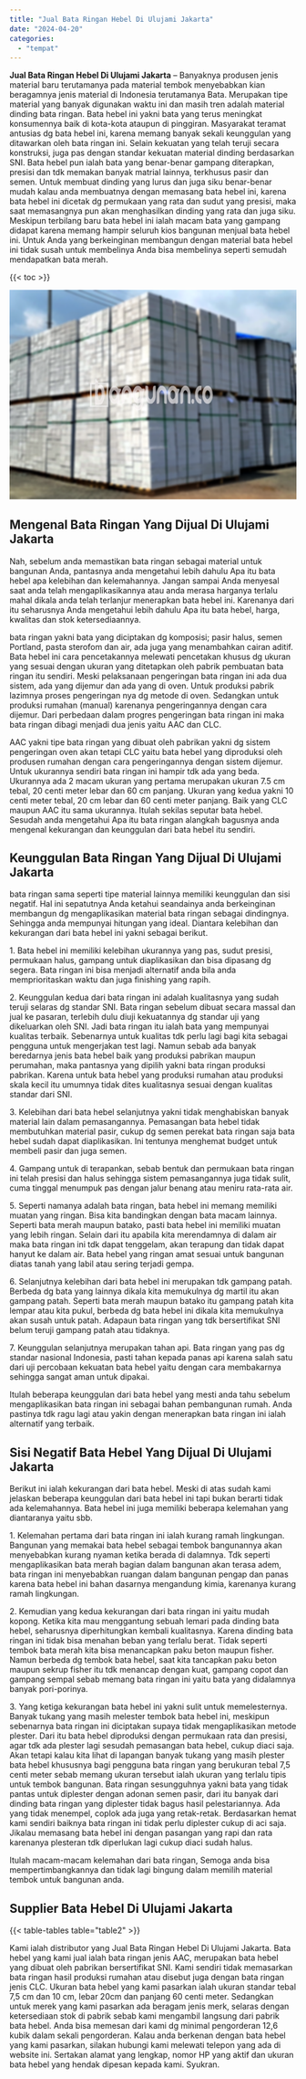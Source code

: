 ```yaml
---
title: "Jual Bata Ringan Hebel Di Ulujami Jakarta"
date: "2024-04-20"
categories: 
  - "tempat"
---
```


**Jual Bata Ringan Hebel Di Ulujami Jakarta** – Banyaknya produsen jenis material baru terutamanya pada material tembok menyebabkan kian beragamnya jenis material di Indonesia terutamanya Bata. Merupakan tipe material yang banyak digunakan waktu ini dan masih tren adalah material dinding bata ringan. Bata hebel ini yakni bata yang terus meningkat konsumennya baik di kota-kota ataupun di pinggiran. Masyarakat teramat antusias dg bata hebel ini, karena memang banyak sekali keunggulan yang ditawarkan oleh bata ringan ini. Selain kekuatan yang telah teruji secara konstruksi, juga pas dengan standar kekuatan material dinding berdasarkan SNI. Bata hebel pun ialah bata yang benar-benar gampang diterapkan, presisi dan tdk memakan banyak matrial lainnya, terkhusus pasir dan semen. Untuk membuat dinding yang lurus dan juga siku benar-benar mudah kalau anda membuatnya dengan memasang bata hebel ini, karena bata hebel ini dicetak dg permukaan yang rata dan sudut yang presisi, maka saat memasangnya pun akan menghasilkan dinding yang rata dan juga siku. Meskipun terbilang baru bata hebel ini ialah macam bata yang gampang didapat karena memang hampir seluruh kios bangunan menjual bata hebel ini. Untuk Anda yang berkeinginan membangun dengan material bata hebel ini tidak susah untuk membelinya Anda bisa membelinya seperti semudah mendapatkan bata merah.

{{< toc >}}

![Jual Bata Ringan Hebel Di Ulujami Jakarta](/images/jual-hebel-murah-44.png)

## Mengenal Bata Ringan Yang Dijual Di Ulujami Jakarta

Nah, sebelum anda memastikan bata ringan sebagai material untuk bangunan Anda, pantasnya anda mengetahui lebih dahulu Apa itu bata hebel apa kelebihan dan kelemahannya. Jangan sampai Anda menyesal saat anda telah mengaplikasikannya atau anda merasa harganya terlalu mahal dikala anda telah terlanjur menerapkan bata hebel ini. Karenanya dari itu seharusnya Anda mengetahui lebih dahulu Apa itu bata hebel, harga, kwalitas dan stok ketersediaannya.

bata ringan yakni bata yang diciptakan dg komposisi; pasir halus, semen Portland, pasta sterofom dan air, ada juga yang menambahkan cairan aditif. Bata hebel ini cara pencetakannya melewati pencetakan khusus dg ukuran yang sesuai dengan ukuran yang ditetapkan oleh pabrik pembuatan bata ringan itu sendiri. Meski pelaksanaan pengeringan bata ringan ini ada dua sistem, ada yang dijemur dan ada yang di oven. Untuk produksi pabrik lazimnya proses pengeringan nya dg metode di oven. Sedangkan untuk produksi rumahan (manual) karenanya pengeringannya dengan cara dijemur. Dari perbedaan dalam progres pengeringan bata ringan ini maka bata ringan dibagi menjadi dua jenis yaitu AAC dan CLC.

AAC yakni tipe bata ringan yang dibuat oleh pabrikan yakni dg sistem pengeringan oven akan tetapi CLC yaitu bata hebel yang diproduksi oleh produsen rumahan dengan cara pengeringannya dengan sistem dijemur. Untuk ukurannya sendiri bata ringan ini hampir tdk ada yang beda. Ukurannya ada 2 macam ukuran yang pertama merupakan ukuran 7.5 cm tebal, 20 centi meter lebar dan 60 cm panjang. Ukuran yang kedua yakni 10 centi meter tebal, 20 cm lebar dan 60 centi meter panjang. Baik yang CLC maupun AAC itu sama ukurannya. Itulah sekilas seputar bata hebel. Sesudah anda mengetahui Apa itu bata ringan alangkah bagusnya anda mengenal kekurangan dan keunggulan dari bata hebel itu sendiri.

## Keunggulan Bata Ringan Yang Dijual Di Ulujami Jakarta

bata ringan sama seperti tipe material lainnya memiliki keunggulan dan sisi negatif. Hal ini sepatutnya Anda ketahui seandainya anda berkeinginan membangun dg mengaplikasikan material bata ringan sebagai dindingnya. Sehingga anda mempunyai hitungan yang ideal. Diantara kelebihan dan kekurangan dari bata hebel ini yakni sebagai berikut.

1\. Bata hebel ini memiliki kelebihan ukurannya yang pas, sudut presisi, permukaan halus, gampang untuk diaplikasikan dan bisa dipasang dg segera. Bata ringan ini bisa menjadi alternatif anda bila anda memprioritaskan waktu dan juga finishing yang rapih.

2\. Keunggulan kedua dari bata ringan ini adalah kualitasnya yang sudah teruji selaras dg standar SNI. Bata ringan sebelum dibuat secara massal dan jual ke pasaran, terlebih dulu diuji kekuatannya dg standar uji yang dikeluarkan oleh SNI. Jadi bata ringan itu ialah bata yang mempunyai kualitas terbaik. Sebenarnya untuk kualitas tdk perlu lagi bagi kita sebagai pengguna untuk mengerjakan test lagi. Namun sebab ada banyak beredarnya jenis bata hebel baik yang produksi pabrikan maupun perumahan, maka pantasnya yang dipilih yakni bata ringan produksi pabrikan. Karena untuk bata hebel yang produksi rumahan atau produksi skala kecil itu umumnya tidak dites kualitasnya sesuai dengan kualitas standar dari SNI.

3\. Kelebihan dari bata hebel selanjutnya yakni tidak menghabiskan banyak material lain dalam pemasangannya. Pemasangan bata hebel tidak membutuhkan material pasir, cukup dg semen perekat bata ringan saja bata hebel sudah dapat diaplikasikan. Ini tentunya menghemat budget untuk membeli pasir dan juga semen.

4\. Gampang untuk di terapankan, sebab bentuk dan permukaan bata ringan ini telah presisi dan halus sehingga sistem pemasangannya juga tidak sulit, cuma tinggal menumpuk pas dengan jalur benang atau meniru rata-rata air.

5\. Seperti namanya adalah bata ringan, bata hebel ini memang memiliki muatan yang ringan. Bisa kita bandingkan dengan bata macam lainnya. Seperti bata merah maupun batako, pasti bata hebel ini memiliki muatan yang lebih ringan. Selain dari itu apabila kita merendamnya di dalam air maka bata ringan ini tdk dapat tenggelam, akan terapung dan tidak dapat hanyut ke dalam air. Bata hebel yang ringan amat sesuai untuk bangunan diatas tanah yang labil atau sering terjadi gempa.

6\. Selanjutnya kelebihan dari bata hebel ini merupakan tdk gampang patah. Berbeda dg bata yang lainnya dikala kita memukulnya dg martil itu akan gampang patah. Seperti bata merah maupun batako itu gampang patah kita lempar atau kita pukul, berbeda dg bata hebel ini dikala kita memukulnya akan susah untuk patah. Adapaun bata ringan yang tdk bersertifikat SNI belum teruji gampang patah atau tidaknya.

7\. Keunggulan selanjutnya merupakan tahan api. Bata ringan yang pas dg standar nasional Indonesia, pasti tahan kepada panas api karena salah satu dari uji percobaan kekuatan bata hebel yaitu dengan cara membakarnya sehingga sangat aman untuk dipakai.

Itulah beberapa keunggulan dari bata hebel yang mesti anda tahu sebelum mengaplikasikan bata ringan ini sebagai bahan pembangunan rumah. Anda pastinya tdk ragu lagi atau yakin dengan menerapkan bata ringan ini ialah alternatif yang terbaik.

## Sisi Negatif Bata Hebel Yang Dijual Di Ulujami Jakarta

Berikut ini ialah kekurangan dari bata hebel. Meski di atas sudah kami jelaskan beberapa keunggulan dari bata hebel ini tapi bukan berarti tidak ada kelemahannya. Bata hebel ini juga memiliki beberapa kelemahan yang diantaranya yaitu sbb.

1\. Kelemahan pertama dari bata ringan ini ialah kurang ramah lingkungan. Bangunan yang memakai bata hebel sebagai tembok bangunannya akan menyebabkan kurang nyaman ketika berada di dalamnya. Tdk seperti mengaplikasikan bata merah bagian dalam bangunan akan terasa adem, bata ringan ini menyebabkan ruangan dalam bangunan pengap dan panas karena bata hebel ini bahan dasarnya mengandung kimia, karenanya kurang ramah lingkungan.

2\. Kemudian yang kedua kekurangan dari bata ringan ini yaitu mudah kopong. Ketika kita mau menggantung sebuah lemari pada dinding bata hebel, seharusnya diperhitungkan kembali kualitasnya. Karena dinding bata ringan ini tidak bisa menahan beban yang terlalu berat. Tidak seperti tembok bata merah kita bisa menancapkan paku beton maupun fisher. Namun berbeda dg tembok bata hebel, saat kita tancapkan paku beton maupun sekrup fisher itu tdk menancap dengan kuat, gampang copot dan gampang sempal sebab memang bata ringan ini yaitu bata yang didalamnya banyak pori-porinya.

3\. Yang ketiga kekurangan bata hebel ini yakni sulit untuk memelesternya. Banyak tukang yang masih melester tembok bata hebel ini, meskipun sebenarnya bata ringan ini diciptakan supaya tidak mengaplikasikan metode plester. Dari itu bata hebel diproduksi dengan permukaan rata dan presisi, agar tdk ada plester lagi sesudah pemasangan bata hebel, cukup diaci saja. Akan tetapi kalau kita lihat di lapangan banyak tukang yang masih plester bata hebel khususnya bagi pengguna bata ringan yang berukuran tebal 7,5 centi meter sebab memang ukuran tersebut ialah ukuran yang terlalu tipis untuk tembok bangunan. Bata ringan sesungguhnya yakni bata yang tidak pantas untuk diplester dengan adonan semen pasir, dari itu banyak dari dinding bata ringan yang diplester tidak bagus hasil pelestariannya. Ada yang tidak menempel, coplok ada juga yang retak-retak. Berdasarkan hemat kami sendiri baiknya bata ringan ini tidak perlu diplester cukup di aci saja. Jikalau memasang bata hebel ini dengan pasangan yang rapi dan rata karenanya plesteran tdk diperlukan lagi cukup diaci sudah halus.

Itulah macam-macam kelemahan dari bata ringan, Semoga anda bisa mempertimbangkannya dan tidak lagi bingung dalam memilih material tembok untuk bangunan anda.

## Supplier Bata Hebel Di Ulujami Jakarta

{{< table-tables table="table2" >}}

Kami ialah distributor yang Jual Bata Ringan Hebel Di Ulujami Jakarta. Bata hebel yang kami jual ialah bata ringan jenis AAC, merupakan bata hebel yang dibuat oleh pabrikan bersertifikat SNI. Kami sendiri tidak memasarkan bata ringan hasil produksi rumahan atau disebut juga dengan bata ringan jenis CLC. Ukuran bata hebel yang kami pasarkan ialah ukuran standar tebal 7,5 cm dan 10 cm, lebar 20cm dan panjang 60 centi meter. Sedangkan untuk merek yang kami pasarkan ada beragam jenis merk, selaras dengan ketersediaan stok di pabrik sebab kami mengambil langsung dari pabrik bata hebel. Anda bisa memesan dari kami dg minimal pengorderan 12,6 kubik dalam sekali pengorderan. Kalau anda berkenan dengan bata hebel yang kami pasarkan, silakan hubungi kami melewati telepon yang ada di website ini. Sertakan alamat yang lengkap, nomor HP yang aktif dan ukuran bata hebel yang hendak dipesan kepada kami. Syukran.
